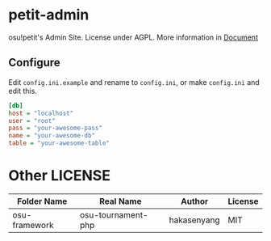 # petit-admin
osu!petit's Admin Site.
License under AGPL. More information in [Document](LICENSE)

## Configure
Edit `config.ini.example` and rename to `config.ini`, or make `config.ini` and edit this.
```ini
[db]
host = "localhost"
user = "root"
pass = "your-awesome-pass"
name = "your-awesome-db"
table = "your-awesome-table"
```

# Other LICENSE
| Folder Name   | Real Name          | Author      | License |
|---------------|--------------------|-------------|---------|
| osu-framework | osu-tournament-php | hakasenyang | MIT     |